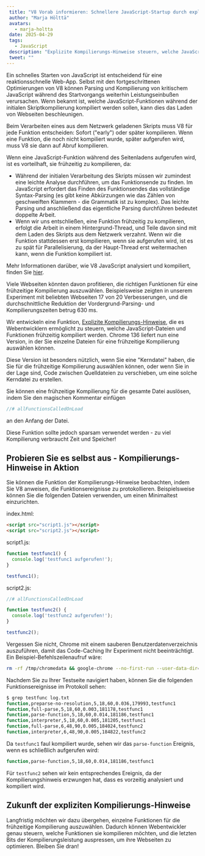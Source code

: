 ```yaml
---
 title: "V8 Vorab informieren: Schnellere JavaScript-Startup durch explizite Kompilierungs-Hinweise"
 author: "Marja Hölttä"
 avatars: 
   - marja-holtta
 date: 2025-04-29
 tags: 
   - JavaScript
 description: "Explizite Kompilierungs-Hinweise steuern, welche JavaScript-Dateien und Funktionen frühzeitig analysiert und kompiliert werden"
 tweet: ""
---
```


Ein schnelles Starten von JavaScript ist entscheidend für eine reaktionsschnelle Web-App. Selbst mit den fortgeschrittenen Optimierungen von V8 können Parsing und Kompilierung von kritischem JavaScript während des Startvorgangs weiterhin Leistungseinbußen verursachen. Wenn bekannt ist, welche JavaScript-Funktionen während der initialen Skriptkompilierung kompiliert werden sollen, kann dies das Laden von Webseiten beschleunigen.

<!--truncate-->
Beim Verarbeiten eines aus dem Netzwerk geladenen Skripts muss V8 für jede Funktion entscheiden: Sofort ("early") oder später kompilieren. Wenn eine Funktion, die noch nicht kompiliert wurde, später aufgerufen wird, muss V8 sie dann auf Abruf kompilieren.

Wenn eine JavaScript-Funktion während des Seitenladens aufgerufen wird, ist es vorteilhaft, sie frühzeitig zu kompilieren, da:

- Während der initialen Verarbeitung des Skripts müssen wir zumindest eine leichte Analyse durchführen, um das Funktionsende zu finden. Im JavaScript erfordert das Finden des Funktionsendes das vollständige Syntax-Parsing (es gibt keine Abkürzungen wie das Zählen von geschweiften Klammern - die Grammatik ist zu komplex). Das leichte Parsing und anschließend das eigentliche Parsing durchführen bedeutet doppelte Arbeit.
- Wenn wir uns entschließen, eine Funktion frühzeitig zu kompilieren, erfolgt die Arbeit in einem Hintergrund-Thread, und Teile davon sind mit dem Laden des Skripts aus dem Netzwerk verzahnt. Wenn wir die Funktion stattdessen erst kompilieren, wenn sie aufgerufen wird, ist es zu spät für Parallelisierung, da der Haupt-Thread erst weitermachen kann, wenn die Funktion kompiliert ist.

Mehr Informationen darüber, wie V8 JavaScript analysiert und kompiliert, finden Sie [hier](https://v8.dev/blog/preparser).

Viele Webseiten könnten davon profitieren, die richtigen Funktionen für eine frühzeitige Kompilierung auszuwählen. Beispielsweise zeigten in unserem Experiment mit beliebten Webseiten 17 von 20 Verbesserungen, und die durchschnittliche Reduktion der Vordergrund-Parsing- und Kompilierungszeiten betrug 630 ms.

Wir entwickeln eine Funktion, [Explizite Kompilierungs-Hinweise](https://github.com/WICG/explicit-javascript-compile-hints-file-based), die es Webentwicklern ermöglicht zu steuern, welche JavaScript-Dateien und Funktionen frühzeitig kompiliert werden. Chrome 136 liefert nun eine Version, in der Sie einzelne Dateien für eine frühzeitige Kompilierung auswählen können.

Diese Version ist besonders nützlich, wenn Sie eine "Kerndatei" haben, die Sie für die frühzeitige Kompilierung auswählen können, oder wenn Sie in der Lage sind, Code zwischen Quelldateien zu verschieben, um eine solche Kerndatei zu erstellen.

Sie können eine frühzeitige Kompilierung für die gesamte Datei auslösen, indem Sie den magischen Kommentar einfügen

```js
//# allFunctionsCalledOnLoad
```

an den Anfang der Datei.

Diese Funktion sollte jedoch sparsam verwendet werden - zu viel Kompilierung verbraucht Zeit und Speicher!

## Probieren Sie es selbst aus - Kompilierungs-Hinweise in Aktion

Sie können die Funktion der Kompilierungs-Hinweise beobachten, indem Sie V8 anweisen, die Funktionsereignisse zu protokollieren. Beispielsweise können Sie die folgenden Dateien verwenden, um einen Minimaltest einzurichten.

index.html:

```html
<script src="script1.js"></script>
<script src="script2.js"></script>
```

script1.js:

```js
function testfunc1() {
  console.log('testfunc1 aufgerufen!');
}

testfunc1();
```

script2.js:

```js
//# allFunctionsCalledOnLoad

function testfunc2() {
  console.log('testfunc2 aufgerufen!');
}

testfunc2();
```

Vergessen Sie nicht, Chrome mit einem sauberen Benutzerdatenverzeichnis auszuführen, damit das Code-Caching Ihr Experiment nicht beeinträchtigt. Ein Beispiel-Befehlszeilenaufruf wäre:

```sh
rm -rf /tmp/chromedata && google-chrome --no-first-run --user-data-dir=/tmp/chromedata --js-flags=--log-function_events > log.txt
```

Nachdem Sie zu Ihrer Testseite navigiert haben, können Sie die folgenden Funktionsereignisse im Protokoll sehen:

```sh
$ grep testfunc log.txt
function,preparse-no-resolution,5,18,60,0.036,179993,testfunc1
function,full-parse,5,18,60,0.003,181178,testfunc1
function,parse-function,5,18,60,0.014,181186,testfunc1
function,interpreter,5,18,60,0.005,181205,testfunc1
function,full-parse,6,48,90,0.005,184024,testfunc2
function,interpreter,6,48,90,0.005,184822,testfunc2
```

Da `testfunc1` faul kompiliert wurde, sehen wir das `parse-function` Ereignis, wenn es schließlich aufgerufen wird:

```sh
function,parse-function,5,18,60,0.014,181186,testfunc1
```

Für `testfunc2` sehen wir kein entsprechendes Ereignis, da der Kompilierungshinweis erzwungen hat, dass es vorzeitig analysiert und kompiliert wird.

## Zukunft der expliziten Kompilierungs-Hinweise

Langfristig möchten wir dazu übergehen, einzelne Funktionen für die frühzeitige Kompilierung auszuwählen. Dadurch können Webentwickler genau steuern, welche Funktionen sie kompilieren möchten, und die letzten Bits der Kompilierungsleistung auspressen, um ihre Webseiten zu optimieren. Bleiben Sie dran!
